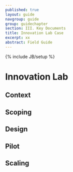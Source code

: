 ```yaml
---
published: true
layout: guide
navgroup: guide
group: guidechapter
section: III. Key Documents
title: Innovation Lab Case
excerpt: xx
abstract: Field Guide
---
```

{% include JB/setup %}

# Innovation Lab

## Context

## Scoping

## Design

## Pilot

## Scaling




